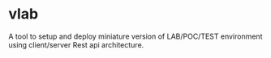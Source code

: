 # vlab
A tool to setup and deploy miniature version of LAB/POC/TEST environment using client/server Rest api architecture.
##
